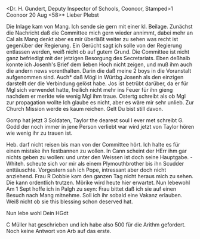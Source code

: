 <Dr. H. Gundert, Deputy Inspector of Schools, Coonoor, Stamped>1 
 Coonoor 20 Aug <58>*
Lieber Plebst

Die Inlage kam von Mang. Ich sende sie gern mit einer kl. Beilage. Zunächst die Nachricht daß die Committee mich gern wieder annimmt, dabei mehr an Cal als Mang denkt aber es mir überläßt weiter zu sehen was recht ist gegenüber der Regierung. Ein Gerücht sagt ich solle von der Regierung entlassen werden, weiß nicht ob auf gutem Grund. Die Committee ist nicht ganz befriedigt mit der jetzigen Besorgung des Secretariats. Eben deßhalb konnte ich Josenh's Brief dem lieben Hoch nicht zeigen, und muß ihm auch die andern news vorenthalten. Darin die daß meine 2 boys in die Voranstalt aufgenommen sind. Auch* daß Mögl in Würtbg Josenh als den einzigen darstellt der die Verbindung gelöst habe. Jos ist betrübt darüber, da er für Mgl sich verwendet hatte, freilich nicht mehr ins Feuer für ihn gieng nachdem er merkte wie wenig Mgl ihm traue. Ostertg schreibt als ob Mgl zur propagation wollte Ich glaube es nicht, aber es wäre mir sehr unlieb. Zur Church Mission werde es kaum reichen. Gelt Du bist still davon.

Gomp hat jetzt 3 Soldaten, Taylor the dearest soul I ever met schreibt G. Godd der noch immer in jene Person verliebt war wird jetzt von Taylor hören wie wenig ihr zu trauen ist.

Heb. darf nicht reisen bis man von der Committee hört. Ich halte es für einen mistake ihn festbannen zu wollen. In Cann scheint der HErr ihm gar nichts geben zu wollen: und unter den Weissen ist doch seine Hauptgabe. - Whiteh. scheute sich vor mir als einem Plymouthbrother bis ihn Scudder enttäuschte. Vorgestern sah ich Pope, intressant aber doch nicht anziehend. Frau R Dobbie kam den ganzen Tag nicht heraus mich zu sehen. Die kann ordentlich trutzen. Mörike wird heute hier erwartet. Nun lebewohl 
Am 1 Sept hoffe ich in Palgh zu seyn: Frau bittet daß ich sie auf einen Besuch nach Mang mitnehme. Soll ich ihr sobald eine Vakanz erlauben. Weiß nicht ob sie this blessing schon deserved hat.

Nun lebe wohl
 Dein HGdt

C Müller hat geschrieben und ich habe also 500 für die Arithm gefordert. Noch keine Antwort von Arb auf das erste.

